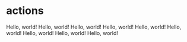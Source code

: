 # actions
Hello, world!
Hello, world!
Hello, world!
Hello, world!
Hello, world!
Hello, world!
Hello, world!
Hello, world!
Hello, world!
